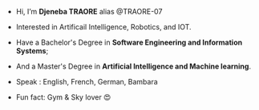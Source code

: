 - Hi, I’m **Djeneba TRAORE** alias @TRAORE-07
- Interested in Artificail Intelligence, Robotics, and IOT.
- Have a Bachelor's Degree in **Software Engineering and Information Systems**;
- And a Master's Degree in **Artificial Intelligence and Machine learning**.
- Speak : English, French, German, Bambara

- Fun fact: Gym & Sky lover 😍 

<!---
TRAORE-07/TRAORE-07 is a ✨ special ✨ repository because its `README.md` (this file) appears on your GitHub profile.
You can click the Preview link to take a look at your changes.
--->
